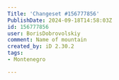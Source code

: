```yaml
---
Title: 'Changeset #156777856'
PublishDate: 2024-09-18T14:58:03Z
id: 156777856
user: BorisDobrovolskiy
comment: Name of mountain
created_by: iD 2.30.2
tags:
- Montenegro

---
```

